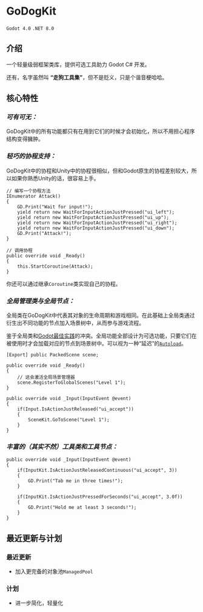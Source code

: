 # GoDogKit

`Godot 4.0`
`.NET 8.0`

## 介绍

一个轻量级弱框架类库，提供可选工具助力 Godot C# 开发。

<!-- 一个用于Godot开发的工具集，主要内容是个人开发时积累下来的轮子，后续 **“可能”** 还会继续更新。直接把addons文件夹复制粘贴到Godot项目中就可以使用了。 -->

还有，名字虽然叫 **“走狗工具集”**，但不是贬义，只是个谐音梗哈哈。

## 核心特性
### *可有可无：*
GoDogKit中的所有功能都只有在用到它们的时候才会初始化，所以不用担心程序结构变得臃肿。
### *轻巧的协程支持：*
GoDogKit中的协程和Unity中的协程很相似，但和Godot原生的协程差别较大，所以如果你熟悉Unity的话，很容易上手。

    // 编写一个协程方法
    IEnumerator Attack()
    {        
        GD.Print("Wait for input!");
        yield return new WaitForInputActionJustPressed("ui_left");
        yield return new WaitForInputActionJustPressed("ui_up");
        yield return new WaitForInputActionJustPressed("ui_right");
        yield return new WaitForInputActionJustPressed("ui_down");
        GD.Print("Attack!");        
    }

    // 调用协程
    public override void _Ready()
    {       
        this.StartCoroutine(Attack);
    }
你还可以通过继承`Coroutine`类实现自己的协程。
### *全局管理类与全局节点：*
全局类在GoDogKit中代表其对象的生命周期和游戏相同。在此基础上全局类通过衍生出不同功能的节点加入场景树中，从而参与游戏流程。

鉴于全局类和[Godot最佳实践](https://docs.godotengine.org/zh-cn/4.x/tutorials/best_practices/index.html)的冲突。全局功能全部设计为可选功能，只要它们在被使用时才会加载对应的节点到场景树中。可以视为一种“延迟”的[`Autoload`](https://docs.godotengine.org/zh-cn/4.x/tutorials/scripting/singletons_autoload.html)。

    [Export] public PackedScene scene;

    public override void _Ready()
    {
        // 这会激活全局场景管理器
        scene.RegisterToGlobalScenes("Level 1");
    }

    public override void _Input(InputEvent @event)
	{
		if(Input.IsActionJustReleased("ui_accept"))
		{
			SceneKit.GoToScene("Level 1");
		}
	}
### *丰富的（其实不然）工具类和工具节点：*

    public override void _Input(InputEvent @event)
	{
		if(InputKit.IsActionJustReleasedContinuous("ui_accept", 3))
		{
			GD.Print("Tab me in three times!");
		}

		if(InputKit.IsActionJustPressedForSeconds("ui_accept", 3.0f))
		{
			GD.Print("Hold me at least 3 seconds!");
		}
	}

## 最近更新与计划
### 最近更新
* 加入更完备的对象池`ManagedPool`
### 计划
* 进一步简化，轻量化